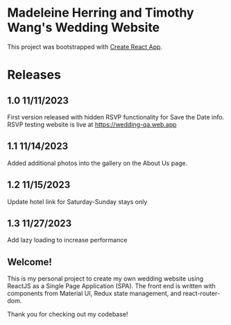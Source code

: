 # Madeleine Herring and Timothy Wang's Wedding Website 

This project was bootstrapped with [Create React App](https://github.com/facebook/create-react-app).

# Releases 

## 1.0 11/11/2023
First version released with hidden RSVP functionality for Save the Date info. 
RSVP testing website is live at https://wedding-qa.web.app

## 1.1 11/14/2023
Added additional photos into the gallery on the About Us page.

## 1.2 11/15/2023
Update hotel link for Saturday-Sunday stays only

## 1.3 11/27/2023
Add lazy loading to increase performance

## Welcome! 

This is my personal project to create my own wedding website using ReactJS as a Single Page Application (SPA).
The front end is written with components from Material UI, Redux state management, and react-router-dom.

Thank you for checking out my codebase!